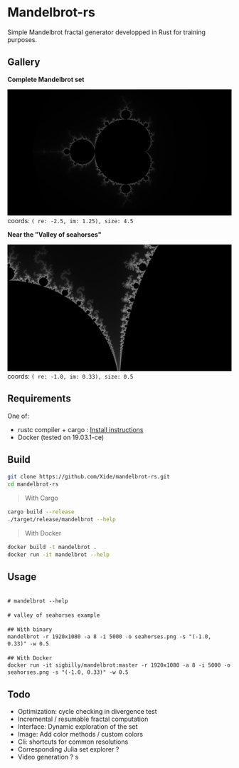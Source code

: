 # Mandelbrot-rs

Simple Mandelbrot fractal generator developped in Rust for training purposes.

## Gallery

**Complete Mandelbrot set**

![](./gallery/uhd_complete.png)
coords: `( re: -2.5, im: 1.25), size: 4.5`

**Near the "Valley of seahorses"**

![](./gallery/seahorse.png)
coords: `( re: -1.0, im: 0.33), size: 0.5`


## Requirements
One of:
- rustc compiler + cargo : [Install instructions](https://github.com/rust-lang-nursery/rustup.rs)
- Docker (tested on 19.03.1-ce)


## Build

```sh
git clone https://github.com/Xide/mandelbrot-rs.git
cd mandelbrot-rs
```

> With Cargo

```sh
cargo build --release
./target/release/mandelbrot --help
```

> With Docker
```sh
docker build -t mandelbrot .
docker run -it mandelbrot --help
```

## Usage

```

# mandelbrot --help

# valley of seahorses example

## With binary
mandelbrot -r 1920x1080 -a 8 -i 5000 -o seahorses.png -s "(-1.0, 0.33)" -w 0.5

## With Docker
docker run -it sigbilly/mandelbrot:master -r 1920x1080 -a 8 -i 5000 -o seahorses.png -s "(-1.0, 0.33)" -w 0.5

```

## Todo
- Optimization: cycle checking in divergence test
- Incremental / resumable fractal computation
- Interface: Dynamic exploration of the set
- Image: Add color methods / custom colors
- Cli: shortcuts for common resolutions
- Corresponding Julia set explorer ?
- Video generation ?
s